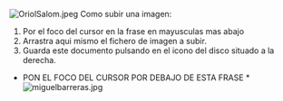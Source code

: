 
![OriolSalom.jpeg]({{site.baseurl}}/imgs/personas/OriolSalom.jpeg)
Como subir una imagen:

1. Por el foco del cursor en la frase en mayusculas mas abajo
2. Arrastra aqui mismo el fichero de imagen a subir.
3. Guarda este documento pulsando en el icono del disco situado a la derecha.


* PON EL FOCO DEL CURSOR POR DEBAJO DE ESTA FRASE *
![miguelbarreras.jpg]({{site.baseurl}}/imgs/personas/miguelbarreras.jpg)
